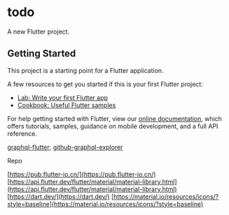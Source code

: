 <!--
 * @Author: jianglei
 * @Date: 2019-05-02 22:06:49
 * @LastEditors: jianglei
 * @LastEditTime: 2019-09-08 23:43:58
 -->
# todo

A new Flutter project.

## Getting Started

This project is a starting point for a Flutter application.

A few resources to get you started if this is your first Flutter project:

- [Lab: Write your first Flutter app](https://flutter.io/docs/get-started/codelab)
- [Cookbook: Useful Flutter samples](https://flutter.io/docs/cookbook)

For help getting started with Flutter, view our 
[online documentation](https://flutter.io/docs), which offers tutorials, 
samples, guidance on mobile development, and a full API reference.

[graphql-flutter](https://github.com/jweboy/graphql-flutter/blob/master/example/lib/graphql_operation/queries/readRepositories.dart);
[github-graphql-explorer](https://developer.github.com/v4/explorer/)

Repo

[https://pub.flutter-io.cn/](https://pub.flutter-io.cn/)
[https://api.flutter.dev/flutter/material/material-library.html](https://api.flutter.dev/flutter/material/material-library.html)
[https://dart.dev/](https://dart.dev/)
[https://material.io/resources/icons/?style=baseline](https://material.io/resources/icons/?style=baseline)